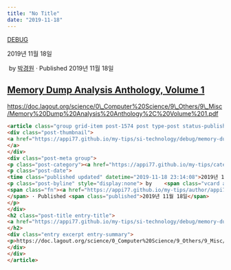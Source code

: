 ```yaml
---
title: "No Title"
date: "2019-11-18"
---
```


[DEBUG](https://appi77.github.io/my-tips/category/si-technology/debug/)

2019년 11월 18일

 by 
[박경원](https://appi77.github.io/my-tips/author/appi77/ "박경원이(가) 작성한 글")
 · Published 2019년 11월 18일

[Memory Dump Analysis Anthology, Volume 1](https://appi77.github.io/my-tips/si-technology/debug/memory-dump-analysis-anthology-volume-1/ "Permalink to Memory Dump Analysis Anthology, Volume 1")
-------------------------------------------------------------------------------------------------------------------------------------------------------------------------------------------------

https://doc.lagout.org/science/0\_Computer%20Science/9\_Others/9\_Misc/Memory%20Dump%20Analysis%20Anthology%2C%20Volume%201.pdf

```html
<article class="group grid-item post-1574 post type-post status-publish format-standard hentry category-debug" id="post-1574"><div class="post-inner post-hover">
<div class="post-thumbnail">
<a href="https://appi77.github.io/my-tips/si-technology/debug/memory-dump-analysis-anthology-volume-1/">
</a>
</div>
<div class="post-meta group">
<p class="post-category"><a href="https://appi77.github.io/my-tips/category/si-technology/debug/" rel="category tag">DEBUG</a></p>
<p class="post-date">
<time class="published updated" datetime="2019-11-18 23:14:08">2019년 11월 18일</time></p>
<p class="post-byline" style="display:none"> by    <span class="vcard author">
<span class="fn"><a href="https://appi77.github.io/my-tips/author/appi77/" rel="author" title="박경원이(가) 작성한 글">박경원</a></span>
</span> · Published <span class="published">2019년 11월 18일</span>
</p>
</div>
<h2 class="post-title entry-title">
<a href="https://appi77.github.io/my-tips/si-technology/debug/memory-dump-analysis-anthology-volume-1/" rel="bookmark" title="Permalink to Memory Dump Analysis Anthology, Volume 1">Memory Dump Analysis Anthology, Volume 1</a>
</h2>
<div class="entry excerpt entry-summary">
<p>https://doc.lagout.org/science/0_Computer%20Science/9_Others/9_Misc/Memory%20Dump%20Analysis%20Anthology%2C%20Volume%201.pdf</p>
</div>
</div>
</article>
```
